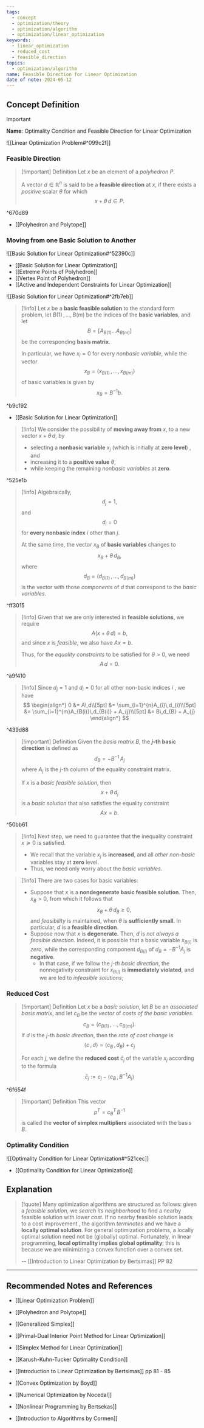 ```yaml
---
tags:
  - concept
  - optimization/theory
  - optimization/algorithm
  - optimization/linear_optimization
keywords:
  - linear_optimization
  - reduced_cost
  - feasible_direction
topics:
  - optimization/algorithm
name: Feasible Direction for Linear Optimization
date of note: 2024-05-12
---
```


## Concept Definition

>[!important]
>**Name**: Optimality Condition and Feasible Direction for Linear Optimization

![[Linear Optimization Problem#^099c2f]]

### Feasible Direction

>[!important] Definition
>Let $x$ be an element of a *polyhedron* $P$. 
>
>A vector $d\in \mathbb{R}^{n}$ is said to be a **feasible direction** at $x$, if there exists a *positive* scalar $\theta$ for which $$x + \theta\,d \in P.$$

^670d89

- [[Polyhedron and Polytope]]

### Moving from one Basic Solution to Another 

![[Basic Solution for Linear Optimization#^52390c]]

- [[Basic Solution for Linear Optimization]]
- [[Extreme Points of Polyhedron]]
- [[Vertex Point of Polyhedron]]
- [[Active and Independent Constraints for Linear Optimization]]

![[Basic Solution for Linear Optimization#^2fb7eb]]


>[!info]
>Let $x$ be a **basic feasible solution** to the standard form problem, let $B(1) \,{,}\ldots{,}\, B(m)$ be the indices of the **basic variables**, and let $$B = [A_{B(1)} . . . A_{B(m)}]$$ be the corresponding **basis matrix**. 
>
>In particular, we have $x_i = 0$ for every *nonbasic variable*, while the vector $$x_{B} = (x_{B(1)}\,{,}\ldots{,}\,x_{B(m)})$$ of basic variables is given by  $$x_{B} = B^{-1}b.$$

^b9c192

- [[Basic Solution for Linear Optimization]]

>[!info]
>We consider the possibility of **moving away from** $x$, to a new vector $x + \theta\,d$, by 
>- selecting a **nonbasic variable** $x_{j}$ (which is initially at **zero level**) , and 
>- increasing it to a **positive value** $\theta$, 
>- while keeping the remaining *nonbasic variables* at **zero**.

^525e1b

>[!info]
>Algebraically, $$d_{j} = 1,$$ and $$d_{i} = 0$$ for **every nonbasic index** $i$ other than $j$. 
>
>At the same time, the vector $x_{B}$ of **basic variables** changes to $$x_{B} + \theta\,d_{B},$$ where $$d_{B} = (d_{B(1)} \,{,}\ldots{,}\, d_{B(m)})$$ is the vector with those *components* of $d$ that correspond to the *basic variables*.

^ff3015

>[!info]
>Given that we are only interested in **feasible solutions**, we require $$A(x + \theta\,d) = b,$$ and since $x$ is *feasible*, we also have $Ax = b.$
>
>Thus, for the *equality constraints* to be satisfied for $\theta > 0$, we need $$A\,d= 0.$$

^a9f410

>[!info]
>Since $d_{j}=1$ and $d_{i}=0$ for all other non-basic indices $i$ , we have
>$$
>\begin{align*}
>0 &= A\,d\\[5pt]
>&= \sum_{i=1}^{n}A_{i}\,d_{i}\\[5pt]
>&= \sum_{i=1}^{m}A_{B(i)}\,d_{B(i)} + A_{j}\\[5pt]
>&= B\,d_{B} + A_{j}
>\end{align*}
>$$

^439d88

>[!important] Definition
>Given the *basis matrix* $B$, the **$j$-th basic direction** is defined as
>$$
>d_{B} = - B^{-1}\,A_{j}
>$$
>where $A_{j}$ is the $j$-th column of the equality constraint matrix.
>
>If $x$ is a *basic feasible solution*, then $$x+ \theta\,d_{j}$$ is a *basic solution* that also satisfies the equality constraint $$Ax = b.$$

^50bb61

>[!info]
>Next step, we need to guarantee that the inequality constraint $x \succeq 0$ is satisfied.
>- We recall that the variable $x_{j}$ is **increased**, and all *other non-basic* variables stay at **zero** level.
>- Thus, we need only worry about the *basic variables*.

>[!info]
>There are two cases for basic variables:
>- Suppose that $x$ is a **nondegenerate basic feasible solution**. Then, $x_B > 0$, from which it follows that $$x_{B} + \theta\,d_{B} \ge 0,$$ and *feasibility* is maintained, when $\theta$ is **sufficiently small**. In particular, $d$ is a **feasible direction**.  
>- Suppose now that $x$ is **degenerate.** Then, $d$ is *not always a feasible direction*. Indeed, it is possible that a basic variable $x_{B(i)}$ is *zero*, while the corresponding component $d_{B(i)}$ of $d_{B} = -B^{-1} A_{j}$ is **negative**. 
>	- In that case, if we follow the *$j$-th basic direction*, the nonnegativity constraint for $x_{B(i)}$ is **immediately violated**, and we are led to *infeasible solutions*;


### Reduced Cost

>[!important] Definition
>Let $x$ be a *basic solution*, let $B$ be an *associated basis matrix*, and let $c_{B}$ be the *vector* of *costs of the basic variables*. $$c_{B} = (c_{B(1)}\,{,}\ldots{,}\,c_{B(m)}).$$ If $d$ is the $j$-th *basic direction*, then the *rate of cost change* is $$\left\langle  c\,,\,d \right\rangle = \left\langle  c_{B}\,,\, d_{B} \right\rangle + c_{j}$$
>
>For each $j$, we define the **reduced cost** $\bar{c}_{j}$ of the variable $x_{j}$ according to the formula
>$$
>\bar{c}_{j} := c_{j} - \left\langle  c_{B}\,,\, B^{-1}A_{j} \right\rangle
>$$

^6f654f

>[!important] Definition
>This vector $$p^{T} = c_{B}^{T}\,B^{-1}$$ is called the **vector of simplex multipliers** associated with the basis $B$.

### Optimality Condition

![[Optimality Condition for Linear Optimization#^521cec]]

- [[Optimality Condition for Linear Optimization]]



## Explanation



>[!quote]
>Many optimization algorithms are structured as follows: given a *feasible solution*, we *search its neighborhood* to find a nearby feasible solution with *lower cost*. If no nearby feasible solution leads to a cost improvement , the algorithm *terminates* and we have a **locally optimal solution**. For general optimization problems, a locally optimal solution need not be (globally) optimal. Fortunately, in linear programming, **local optimality implies global optimality**; this is because we are minimizing a convex function over a convex set.
>
>-- [[Introduction to Linear Optimization by Bertsimas]] PP 82




-----------
##  Recommended Notes and References


- [[Linear Optimization Problem]]
- [[Polyhedron and Polytope]]
- [[Generalized Simplex]]
- [[Primal-Dual Interior Point Method for Linear Optimization]]
- [[Simplex Method for Linear Optimization]]

- [[Karush-Kuhn-Tucker Optimality Condition]]

- [[Introduction to Linear Optimization by Bertsimas]] pp 81 - 85
- [[Convex Optimization by Boyd]]
- [[Numerical Optimization by Nocedal]]
- [[Nonlinear Programming by Bertsekas]]
- [[Introduction to Algorithms by Cormen]]